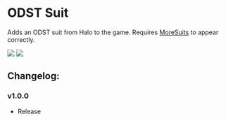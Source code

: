 # ODST Suit

Adds an ODST suit from Halo to the game. Requires [MoreSuits](https://thunderstore.io/c/lethal-company/p/x753/More_Suits/) to appear correctly.

![](https://i.imgur.com/gVtU7Lg.png)
![](https://i.imgur.com/MYOJMfm.png)

## Changelog:

### v1.0.0

- Release